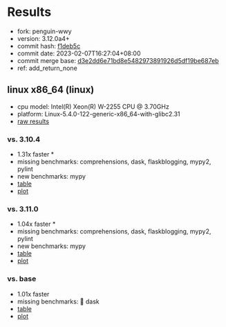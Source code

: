 # Results

- fork: penguin-wwy
- version: 3.12.0a4+
- commit hash: [f1deb5c](https://github.com/penguin%2dwwy/cpython/commit/f1deb5c)
- commit date: 2023-02-07T16:27:04+08:00
- commit merge base: [d3e2dd6e71bd8e5482973891926d5df19be687eb](https://github.com/penguin%2dwwy/cpython/commit/d3e2dd6e71bd8e5482973891926d5df19be687eb)
- ref: add_return_none

## linux x86_64 (linux)

- cpu model: Intel(R) Xeon(R) W-2255 CPU @ 3.70GHz
- platform: Linux-5.4.0-122-generic-x86_64-with-glibc2.31
- [raw results](bm-20230207-linux-x86_64-penguin%252dwwy-add_return_none-3.12.0a4%2B-f1deb5c.json)

### vs. 3.10.4

- 1.31x faster \*
- missing benchmarks: comprehensions, dask, flaskblogging, mypy2, pylint
- new benchmarks: mypy
- [table](bm-20230207-linux-x86_64-penguin%252dwwy-add_return_none-3.12.0a4%2B-f1deb5c-vs-3.10.4.md)
- [plot](bm-20230207-linux-x86_64-penguin%252dwwy-add_return_none-3.12.0a4%2B-f1deb5c-vs-3.10.4.png)

### vs. 3.11.0

- 1.04x faster \*
- missing benchmarks: comprehensions, dask, flaskblogging, mypy2, pylint
- new benchmarks: mypy
- [table](bm-20230207-linux-x86_64-penguin%252dwwy-add_return_none-3.12.0a4%2B-f1deb5c-vs-3.11.0.md)
- [plot](bm-20230207-linux-x86_64-penguin%252dwwy-add_return_none-3.12.0a4%2B-f1deb5c-vs-3.11.0.png)

### vs. base

- 1.01x faster
- missing benchmarks: 🔴 dask
- [table](bm-20230207-linux-x86_64-penguin%252dwwy-add_return_none-3.12.0a4%2B-f1deb5c-vs-base.md)
- [plot](bm-20230207-linux-x86_64-penguin%252dwwy-add_return_none-3.12.0a4%2B-f1deb5c-vs-base.png)

